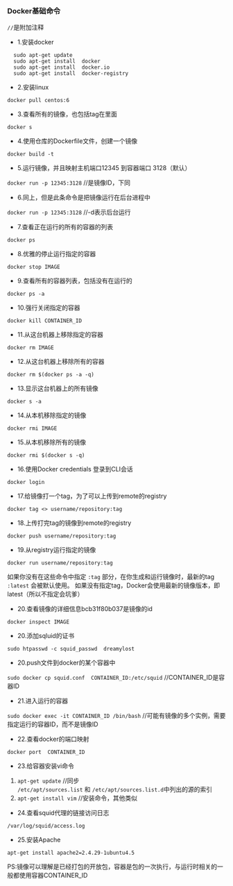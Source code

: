 ### Docker基础命令

```//```是附加注释

* 1.安装docker

```
  sudo apt-get update
  sudo apt-get install  docker
  sudo apt-get install  docker.io
  sudo apt-get install  docker-registry
```
  
* 2.安装linux 

```docker pull centos:6```

* 3.查看所有的镜像，也包括tag在里面 

```docker s```

* 4.使用仓库的Dockerfile文件，创建一个镜像 

```docker build -t```

* 5.运行镜像，并且映射主机端口12345 到容器端口 3128（默认）

```docker run -p 12345:3128```  //是镜像ID，下同

* 6.同上，但是此条命令是把镜像运行在后台进程中

```docker run -p 12345:3128```  //-d表示后台运行

* 7.查看正在运行的所有的容器的列表

```docker ps```

* 8.优雅的停止运行指定的容器

```docker stop IMAGE```

* 9.查看所有的容器列表，包括没有在运行的

```docker ps -a```

* 10.强行关闭指定的容器 

```docker kill CONTAINER_ID```

* 11.从这台机器上移除指定的容器

```docker rm IMAGE```

* 12.从这台机器上移除所有的容器

```docker rm $(docker ps -a -q)```

* 13.显示这台机器上的所有镜像

```docker s -a```

* 14.从本机移除指定的镜像

```docker rmi IMAGE```

* 15.从本机移除所有的镜像

```docker rmi $(docker s -q)```

* 16.使用Docker credentials 登录到CLI会话

```docker login```

* 17.给镜像打一个tag，为了可以上传到remote的registry

```docker tag <> username/repository:tag```

* 18.上传打完tag的镜像到remote的registry

```docker push username/repository:tag```

* 19.从registry运行指定的镜像

```docker run username/repository:tag```

如果你没有在这些命令中指定 ``` :tag ``` 部分，在你生成和运行镜像时，最新的tag ``` :latest ``` 会被默认使用。 
如果没有指定tag，Docker会使用最新的镜像版本，即latest（所以不指定会坑爹）

* 20.查看镜像的详细信息bcb31f80b037是镜像的id

```docker inspect IMAGE```

* 20.添加sqluid的证书

```sudo htpasswd -c squid_passwd  dreamylost```

* 20.push文件到docker的某个容器中

```sudo docker cp squid.conf  CONTAINER_ID:/etc/squid``` //CONTAINER_ID是容器ID

* 21.进入运行的容器

```sudo docker exec -it CONTAINER_ID /bin/bash``` //可能有镜像的多个实例，需要指定运行的容器ID，而不是镜像ID

* 22.查看docker的端口映射

```docker port  CONTAINER_ID```

* 23.给容器安装vi命令

1. ```apt-get update``` //同步 ```/etc/apt/sources.list``` 和 ```/etc/apt/sources.list.d```中列出的源的索引 
2. ```apt-get install vim``` //安装命令，其他类似

* 24.查看squid代理的链接访问日志

```/var/log/squid/access.log```

* 25.安装Apache

```apt-get install apache2=2.4.29-1ubuntu4.5```


PS:镜像可以理解是已经打包的开放包，容器是包的一次执行，与运行时相关的一般都使用容器CONTAINER_ID